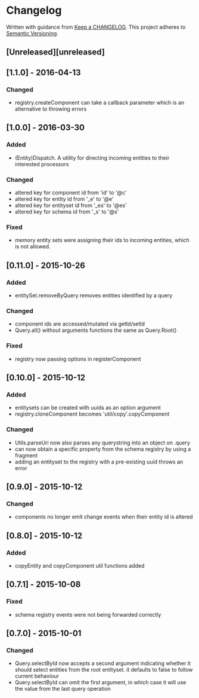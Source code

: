 # Changelog
Written with guidance from [Keep a CHANGELOG](http://keepachangelog.com/).
This project adheres to [Semantic Versioning](http://semver.org/).

## [Unreleased][unreleased]

## [1.1.0] - 2016-04-13
### Changed
- registry.createComponent can take a callback parameter which is an alternative to throwing errors 

## [1.0.0] - 2016-03-30
### Added
- (Entity)Dispatch. A utility for directing incoming entities to their interested processors

### Changed
- altered key for component id from 'id' to '@c'
- altered key for entity id from '_e' to '@e'
- altered key for entityset id from '_es' to '@es'
- altered key for schema id from '_s' to '@s'

### Fixed
- memory entity sets were assigning their ids to incoming entities, which is not allowed.

## [0.11.0] - 2015-10-26
### Added
- entitySet.removeByQuery removes entities identified by a query

### Changed
- component ids are accessed/mutated via getId/setId
- Query.all() without arguments functions the same as Query.Root()

### Fixed
- registry now passing options in registerComponent


## [0.10.0] - 2015-10-12
### Added
- entitysets can be created with uuids as an option argument
- registry.cloneComponent becomes 'util/copy'.copyComponent

### Changed
- Utils.parseUri now also parses any querystring into an object on .query
- can now obtain a specific property from the schema registry by using a fragment
- adding an entityset to the registry with a pre-existing uuid throws an error

## [0.9.0] - 2015-10-12
### Changed
- components no longer emit change events when their entity id is altered

## [0.8.0] - 2015-10-12
### Added
- copyEntity and copyComponent util functions added

## [0.7.1] - 2015-10-08
### Fixed
- schema registry events were not being forwarded correctly


## [0.7.0] - 2015-10-01
### Changed
- Query.selectById now accepts a second argument indicating whether it should select entities from the root entityset. it defaults to false to follow current behaviour
- Query.selectById can omit the first argument, in which case it will use the value from the last query operation

